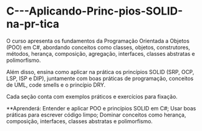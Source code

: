 # C---Aplicando-Princ-pios-SOLID-na-pr-tica
O curso apresenta os fundamentos da Programação Orientada a Objetos (POO) em C#, abordando conceitos como classes, objetos, construtores, métodos, herança, composição, agregação, interfaces, classes abstratas e polimorfismo.

Além disso, ensina como aplicar na prática os princípios SOLID (SRP, OCP, LSP, ISP e DIP), juntamente com boas práticas de programação, conceitos de UML, code smells e o princípio DRY.

Cada seção conta com exemplos práticos e exercícios para fixação.

**Aprenderá:
Entender e aplicar POO e princípios SOLID em C#;
Usar boas práticas para escrever código limpo;
Dominar conceitos como herança, composição, interfaces, classes abstratas e polimorfismo.

